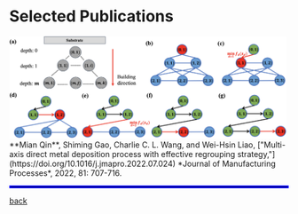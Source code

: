 

# Selected Publications   


<img src="assets/img/multi-axis.jpg" alt="drawing" width="500"/> 
**Mian Qin**, Shiming Gao, Charlie C. L. Wang, and Wei-Hsin Liao, ["Multi-axis direct metal deposition process with effective regrouping strategy,"](https://doi.org/10.1016/j.jmapro.2022.07.024) *Journal of Manufacturing Processes*, 2022, 81: 707-716.

<hr style="border:2px solid blue">   






[back](./)
